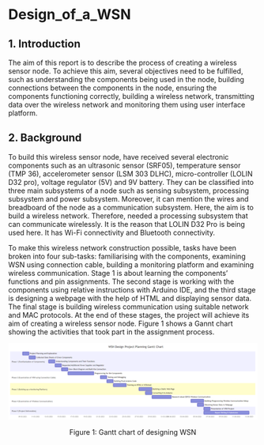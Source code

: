 # Design_of_a_WSN

## 1. Introduction

The aim of this report is to describe the process of creating a wireless sensor node. To achieve this aim, several objectives need to be fulfilled, such as understanding the components being used in the node, building connections between the components in the node, ensuring the components functioning correctly, building a wireless network, transmitting data over the wireless network and monitoring them using user interface platform.


## 2. Background

To build this wireless sensor node, have received several electronic components such as an ultrasonic sensor (SRF05), temperature sensor (TMP 36), accelerometer sensor (LSM 303 DLHC), micro-controller (LOLIN D32 pro), voltage regulator (5V) and 9V battery. They can be classified into three main subsystems of a node such as sensing subsystem, processing subsystem and power subsystem. Moreover, it can mention the wires and breadboard of the node as a communication subsystem. Here, the aim is to build a wireless network. Therefore, needed a processing subsystem that can communicate wirelessly. It is the reason that LOLIN D32 Pro is being used here. It has Wi-Fi connectivity and Bluetooth connectivity.

To make this wireless network construction possible, tasks have been broken into four sub-tasks: familiarising with the components, examining WSN using connection cable, building a monitoring platform and examining wireless communication. Stage 1 is about learning the components’ functions and pin assignments. The second stage is working with the components using relative instructions with Arduino IDE, and the third stage is designing a webpage with the help of HTML and displaying sensor data. The final stage is building wireless communication using suitable network and MAC protocols. At the end of these stages, the project will achieve its aim of creating a wireless sensor node. Figure 1 shows a Gannt chart showing the activities that took part in the assignment process.	

![Gantt chart of designing WSN](GanttChart.png) <br>
<div style="text-align: center;" markdown="1"> Figure 1: Gantt chart of designing WSN </div> <br>